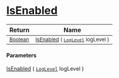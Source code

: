 # [IsEnabled](./SimpleConsoleLogger-100664083.md)



| Return | Name | 
| --- | --- | 
| <sub>[Boolean](https://docs.microsoft.com/en-us/dotnet/api/System.Boolean)</sub>| <sub>[IsEnabled](./SimpleConsoleLogger-100664083.md) ( [`LogLevel`](https://docs.microsoft.com/en-us/dotnet/api/Microsoft.Extensions.Logging.LogLevel) logLevel )</sub>| <br>


#### Parameters
[IsEnabled](./SimpleConsoleLogger-100664083.md) ( [`LogLevel`](https://docs.microsoft.com/en-us/dotnet/api/Microsoft.Extensions.Logging.LogLevel) logLevel )